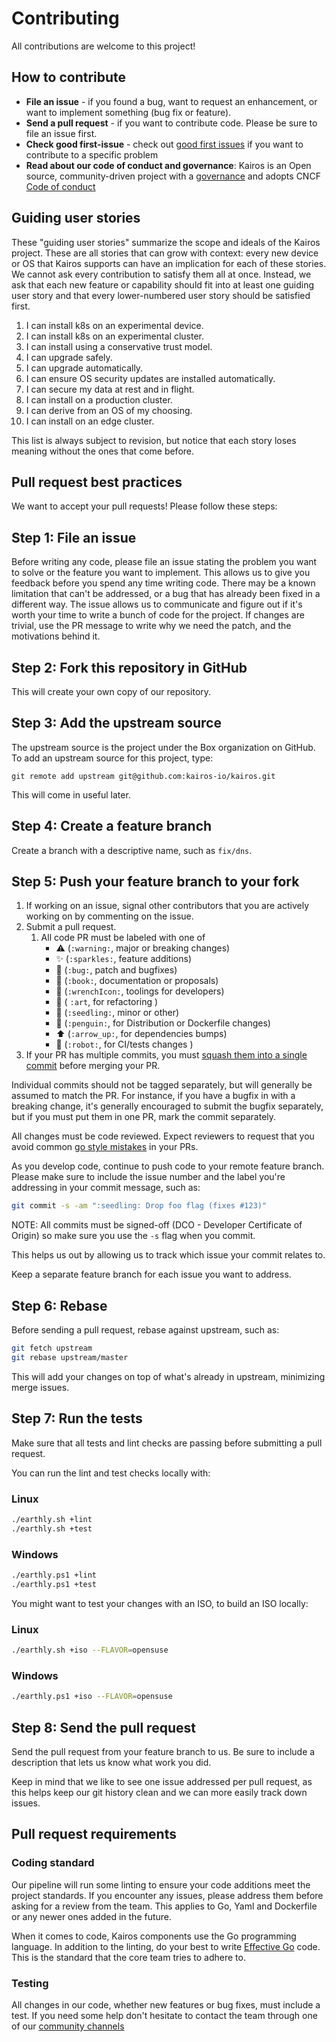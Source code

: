 Contributing
============

All contributions are welcome to this project!

How to contribute
-----------------

-  **File an issue** - if you found a bug, want to request an
   enhancement, or want to implement something (bug fix or feature).
-  **Send a pull request** - if you want to contribute code. Please be
   sure to file an issue first.
-  **Check good first-issue** - check out [good first issues](https://github.com/kairos-io/kairos/issues?q=is%3Aopen+is%3Aissue+label%3A%22good+first+issue%22) if you want to contribute to a specific problem
-  **Read about our code of conduct and governance**: Kairos is an Open source, community-driven project with a [governance](https://github.com/kairos-io/kairos/blob/master/GOVERNANCE.md) and adopts CNCF [Code of conduct](https://github.com/kairos-io/kairos/blob/master/CODE_OF_CONDUCT.md)

Guiding user stories
--------------------

These "guiding user stories" summarize the scope and ideals of the Kairos project. These are all stories that can grow with context: every new device or OS that Kairos supports can have an implication for each of these stories. We cannot ask every contribution to satisfy them all at once. Instead, we ask that each new feature or capability should fit into at least one guiding user story and that every lower-numbered user story should be satisfied first.

1. I can install k8s on an experimental device.
2. I can install k8s on an experimental cluster.
3. I can install using a conservative trust model.
4. I can upgrade safely.
5. I can upgrade automatically.
6. I can ensure OS security updates are installed automatically.
7. I can secure my data at rest and in flight.
8. I can install on a production cluster.
9. I can derive from an OS of my choosing.
10. I can install on an edge cluster.

This list is always subject to revision, but notice that each story loses meaning without the ones that come before.

Pull request best practices
---------------------------

We want to accept your pull requests! Please follow these steps:

## Step 1: File an issue

Before writing any code, please file an issue stating the problem you
want to solve or the feature you want to implement. This allows us to
give you feedback before you spend any time writing code. There may be a
known limitation that can't be addressed, or a bug that has already been
fixed in a different way. The issue allows us to communicate and figure
out if it's worth your time to write a bunch of code for the project.
If changes are trivial, use the PR message to write why we need the patch, 
and the motivations behind it.

## Step 2: Fork this repository in GitHub

This will create your own copy of our repository.

## Step 3: Add the upstream source

The upstream source is the project under the Box organization on GitHub.
To add an upstream source for this project, type:

```
git remote add upstream git@github.com:kairos-io/kairos.git
```

This will come in useful later.

## Step 4: Create a feature branch

Create a branch with a descriptive name, such as ``fix/dns``.

## Step 5: Push your feature branch to your fork

1. If working on an issue, signal other contributors that you are actively working on by commenting on the issue.
1. Submit a pull request.
    1. All code PR must be labeled with one of
        - ⚠️ (`:warning:`, major or breaking changes)
        - ✨ (`:sparkles:`, feature additions)
        - 🐛 (`:bug:`, patch and bugfixes)
        - 📖 (`:book:`, documentation or proposals)
        - 🔧 (`:wrenchIcon:`, toolings for developers)
        - :art: ( `:art`, for refactoring )
        - 🌱 (`:seedling:`, minor or other)
        - :penguin: (`:penguin:`, for Distribution or Dockerfile changes)
        - :arrow_up: (`:arrow_up:`, for dependencies bumps)
        - :robot: (`:robot:`, for CI/tests changes )
1. If your PR has multiple commits, you must [squash them into a single commit](https://kubernetes.io/docs/contribute/new-content/open-a-pr/#squashing-commits) before merging your PR.

Individual commits should not be tagged separately, but will generally be
assumed to match the PR. For instance, if you have a bugfix in with
a breaking change, it's generally encouraged to submit the bugfix
separately, but if you must put them in one PR, mark the commit
separately.

All changes must be code reviewed. Expect reviewers to request that you
avoid common [go style mistakes](https://github.com/golang/go/wiki/CodeReviewComments) in your PRs.

As you develop code, continue to push code to your remote feature
branch. Please make sure to include the issue number and the label you're addressing
in your commit message, such as:

```bash
git commit -s -am ":seedling: Drop foo flag (fixes #123)"
```

NOTE: All commits must be signed-off (DCO - Developer Certificate of Origin) so make sure you use the `-s` flag when you commit.

This helps us out by allowing us to track which issue your commit
relates to.

Keep a separate feature branch for each issue you want to address.

## Step 6: Rebase

Before sending a pull request, rebase against upstream, such as:

```bash
git fetch upstream
git rebase upstream/master
```

This will add your changes on top of what's already in upstream,
minimizing merge issues.

## Step 7: Run the tests

Make sure that all tests and lint checks are passing before submitting a pull request.

You can run the lint and test checks locally with:

### Linux
```bash
./earthly.sh +lint
./earthly.sh +test
```

### Windows
```bash
./earthly.ps1 +lint
./earthly.ps1 +test
```

You might want to test your changes with an ISO, to build an ISO locally:

### Linux
```bash
./earthly.sh +iso --FLAVOR=opensuse
```

### Windows
```bash
./earthly.ps1 +iso --FLAVOR=opensuse
```

## Step 8: Send the pull request

Send the pull request from your feature branch to us. Be sure to include
a description that lets us know what work you did.

Keep in mind that we like to see one issue addressed per pull request,
as this helps keep our git history clean and we can more easily track
down issues.

Pull request requirements
-------------------------

### Coding standard

Our pipeline will run some linting to ensure your code additions meet the project standards. If you encounter any issues, please address them before asking for a review from the team. This applies to Go, Yaml and Dockerfile or any newer ones added in the future.

When it comes to code, Kairos components use the Go programming language. In addition to the linting, do your best to write [Effective Go](https://go.dev/doc/effective_go) code. This is the standard that the core team tries to adhere to.

### Testing

All changes in our code, whether new features or bug fixes, must include a test. If you need some help don't hesitate to contact the team through one of our [community channels](https://kairos.io/community/)
